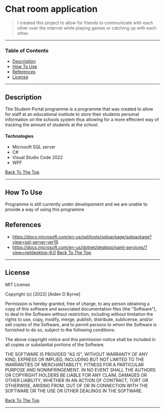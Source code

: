 # Chat room application



> I created this project to allow for friends to communicate with each other over the internet while playing games or catching up with each other.

---

### Table of Contents


- [Description](#description)
- [How To Use](#how-to-use)
- [References](#references)
- [License](#license)


---

## Description

The Student-Portal programme is a programme that was created to allow for staff at an educational institute to store their students personal information on
the schools system thus allowing for a more effecient way of tracking the amount of students at the school.

#### Technologies

- Microsoft SQL server
- C#
- Visual Studio Code 2022
- WPF


[Back To The Top](#read-me-template)

---

## How To Use
Programme is still currently under developement and we are unable to provide a way of using this programme








## References
 - https://docs.microsoft.com/en-us/sql/tools/sqlpackage/sqlpackage?view=sql-server-ver16
 - https://docs.microsoft.com/en-us/dotnet/desktop/xaml-services/?view=netdesktop-6.0
[Back To The Top](#read-me-template)

---

## License

MIT License

Copyright (c) [2022] [Aiden D Byrne]

Permission is hereby granted, free of charge, to any person obtaining a copy
of this software and associated documentation files (the "Software"), to deal
in the Software without restriction, including without limitation the rights
to use, copy, modify, merge, publish, distribute, sublicense, and/or sell
copies of the Software, and to permit persons to whom the Software is
furnished to do so, subject to the following conditions:

The above copyright notice and this permission notice shall be included in all
copies or substantial portions of the Software.

THE SOFTWARE IS PROVIDED "AS IS", WITHOUT WARRANTY OF ANY KIND, EXPRESS OR
IMPLIED, INCLUDING BUT NOT LIMITED TO THE WARRANTIES OF MERCHANTABILITY,
FITNESS FOR A PARTICULAR PURPOSE AND NONINFRINGEMENT. IN NO EVENT SHALL THE
AUTHORS OR COPYRIGHT HOLDERS BE LIABLE FOR ANY CLAIM, DAMAGES OR OTHER
LIABILITY, WHETHER IN AN ACTION OF CONTRACT, TORT OR OTHERWISE, ARISING FROM,
OUT OF OR IN CONNECTION WITH THE SOFTWARE OR THE USE OR OTHER DEALINGS IN THE
SOFTWARE.

[Back To The Top](#read-me-template)

---
